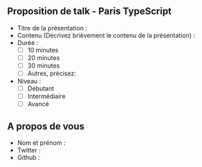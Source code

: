 ## Proposition de talk - Paris TypeScript

* Titre de la présentation :
* Contenu (Décrivez brièvement le contenu de la présentation) :
* Durée :
  - [ ] 10 minutes
  - [ ] 20 minutes
  - [ ] 30 minutes
  - [ ] Autres, précisez:
* Niveau :
  - [ ] Débutant
  - [ ] Intermédiaire
  - [ ] Avancé

## A propos de vous

* Nom et prénom :
* Twitter :
* Github :